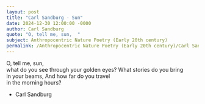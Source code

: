 ```yaml
---
layout: post
title: "Carl Sandburg - Sun"
date: 2024-12-30 12:00:00 -0000
author: Carl Sandburg
quote: "O, tell me, sun,  "
subject: Anthropocentric Nature Poetry (Early 20th century)
permalink: /Anthropocentric Nature Poetry (Early 20th century)/Carl Sandburg/Carl Sandburg - Sun
---
```


O, tell me, sun,  
    what do you see
through your golden eyes?
What stories do you bring  
    in your beams,
And how far do you travel  
    in the morning hours?

- Carl Sandburg
